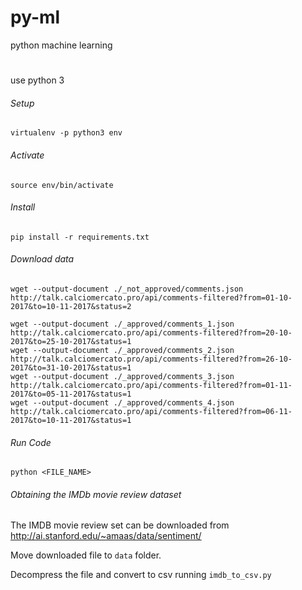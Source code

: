 # py-ml

python machine learning

#
use python 3

###### Setup

```
virtualenv -p python3 env
```


###### Activate

```
source env/bin/activate
```


###### Install

```
pip install -r requirements.txt
```


###### Download data

```
wget --output-document ./_not_approved/comments.json http://talk.calciomercato.pro/api/comments-filtered?from=01-10-2017&to=10-11-2017&status=2
```

```
wget --output-document ./_approved/comments_1.json http://talk.calciomercato.pro/api/comments-filtered?from=20-10-2017&to=25-10-2017&status=1
wget --output-document ./_approved/comments_2.json http://talk.calciomercato.pro/api/comments-filtered?from=26-10-2017&to=31-10-2017&status=1
wget --output-document ./_approved/comments_3.json http://talk.calciomercato.pro/api/comments-filtered?from=01-11-2017&to=05-11-2017&status=1
wget --output-document ./_approved/comments_4.json http://talk.calciomercato.pro/api/comments-filtered?from=06-11-2017&to=10-11-2017&status=1
```

###### Run Code

```
python <FILE_NAME>
```


###### Obtaining the IMDb movie review dataset


The IMDB movie review set can be downloaded from http://ai.stanford.edu/~amaas/data/sentiment/

Move downloaded file to `data` folder.

Decompress the file and convert to csv running `imdb_to_csv.py`
